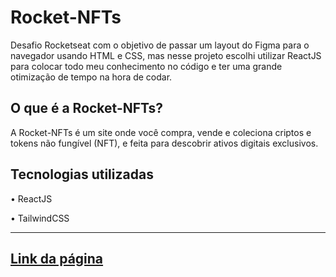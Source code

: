 # Rocket-NFTs

<p>Desafio Rocketseat com o objetivo de passar um layout do Figma para o navegador usando HTML e CSS, mas nesse projeto escolhi utilizar ReactJS para colocar todo meu conhecimento no código e ter uma grande otimização de tempo na hora de codar.</p>

## O que é a Rocket-NFTs?

<p>A Rocket-NFTs é um site onde você compra, vende e coleciona criptos e tokens não fungível (NFT), e feita para descobrir ativos digitais exclusivos.</p>

## Tecnologias utilizadas

• ReactJS

• TailwindCSS

<hr/>

## <a href="https://rocket-nfts-ewertonsolitto.vercel.app/">Link da página</a>
